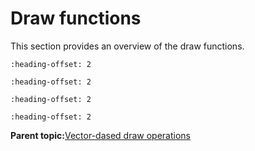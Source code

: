 # Draw functions

This section provides an overview of the draw functions.


```{include} ../topics/vg_lite_draw_function.md
:heading-offset: 2
```

```{include} ../topics/vg_lite_draw_gradient_function.md
:heading-offset: 2
```

```{include} ../topics/vg_lite_draw_radial_gradient_function.md
:heading-offset: 2
```

```{include} ../topics/vg_lite_draw_pattern_function.md
:heading-offset: 2
```

**Parent topic:**[Vector-dased draw operations](../topics/vector-dased_draw_operations.md)

